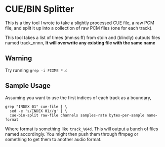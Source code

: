 CUE/BIN Splitter
================
This is a tiny tool I wrote to take a slightly processed CUE file, a raw PCM file, and split it up
into a collection of raw PCM files (one for each track).

This tool takes a list of times (mm:ss:ff) from stdin and (blindly) outputs files named track_nnnn,
**It will overwrite any existing file with the same name**


Warning
-------
Try running `grep -i FIXME *.c`


Sample Usage
------------
Assuming you want to use the first indices of each track as a boundary,

	grep "INDEX 01" cue-file | \
	  sed -e 's/INDEX 01//g' | \
	  cue-bin-split raw-file channels samples-rate bytes-per-sample name-format

Where format is something like `track_%04d`.
This will output a bunch of files named accordingly.
You might then push them through ffmpeg or something to get them to another audio format.
